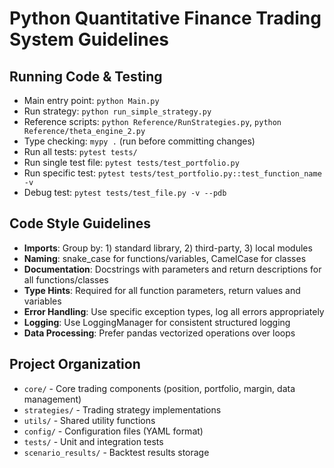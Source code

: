 # Python Quantitative Finance Trading System Guidelines

## Running Code & Testing
- Main entry point: `python Main.py`
- Run strategy: `python run_simple_strategy.py`
- Reference scripts: `python Reference/RunStrategies.py`, `python Reference/theta_engine_2.py`
- Type checking: `mypy .` (run before committing changes)
- Run all tests: `pytest tests/`
- Run single test file: `pytest tests/test_portfolio.py`
- Run specific test: `pytest tests/test_portfolio.py::test_function_name -v`
- Debug test: `pytest tests/test_file.py -v --pdb`

## Code Style Guidelines
- **Imports**: Group by: 1) standard library, 2) third-party, 3) local modules
- **Naming**: snake_case for functions/variables, CamelCase for classes
- **Documentation**: Docstrings with parameters and return descriptions for all functions/classes
- **Type Hints**: Required for all function parameters, return values and variables
- **Error Handling**: Use specific exception types, log all errors appropriately
- **Logging**: Use LoggingManager for consistent structured logging
- **Data Processing**: Prefer pandas vectorized operations over loops

## Project Organization
- `core/` - Core trading components (position, portfolio, margin, data management)
- `strategies/` - Trading strategy implementations
- `utils/` - Shared utility functions
- `config/` - Configuration files (YAML format)
- `tests/` - Unit and integration tests
- `scenario_results/` - Backtest results storage
